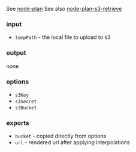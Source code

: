See [node-plan](https://github.com/superjoe30/node-plan)
See also [node-plan-s3-retrieve](https://github.com/superjoe30/node-plan-s3-retrieve)

### input

  * `tempPath` - the local file to upload to s3

### output

none

### options

  * `s3Key`
  * `s3Secret`
  * `s3Bucket`

### exports

  * `bucket` - copied directly from options
  * `url` - rendered url after applying interpolations
